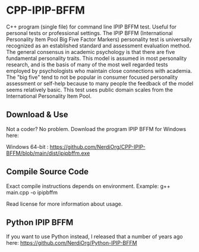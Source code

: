 # CPP-IPIP-BFFM

C++ program (single file) for command line IPIP BFFM test. Useful for personal tests or professional settings. The IPIP BFFM (International Personality Item Pool Big Five Factor Markers) personality test is universally recognized as an established standard and assessment evaluation method. The general consensus in academic psychology is that there are five fundamental personality traits. This model is assumed in most personality research, and is the basis of many of the most well regarded tests employed by psychologists who maintain close connections with academia. The "big five" tend to not be popular in consumer focused personality assessment or self-help because to many people the feedback of the model seems relatively basic. This test uses public domain scales from the International Personality Item Pool.

## Download & Use

Not a coder? No problem. Download the program IPIP BFFM for Windows here:

Windows 64-bit : https://github.com/NerdiOrg/CPP-IPIP-BFFM/blob/main/dist/ipipbffm.exe

## Compile Source Code

Exact compile instructions depends on environment. Example: g++ main.cpp -o ipipbffm

Read license for more information about usage.

## Python IPIP BFFM 

If you want to use Python instead, I released that a number of years ago here: https://github.com/NerdiOrg/Python-IPIP-BFFM
